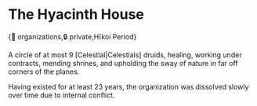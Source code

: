 # The Hyacinth House

{🤝 organizations,🔒 private,Hīkoi Period}

A circle of at most 9 [Celestial|Celestials] druids, healing, working under contracts, mending shrines, and upholding the sway of nature in far off corners of the planes.

Having existed for at least 23 years, the organization was dissolved slowly over time due to internal conflict.
